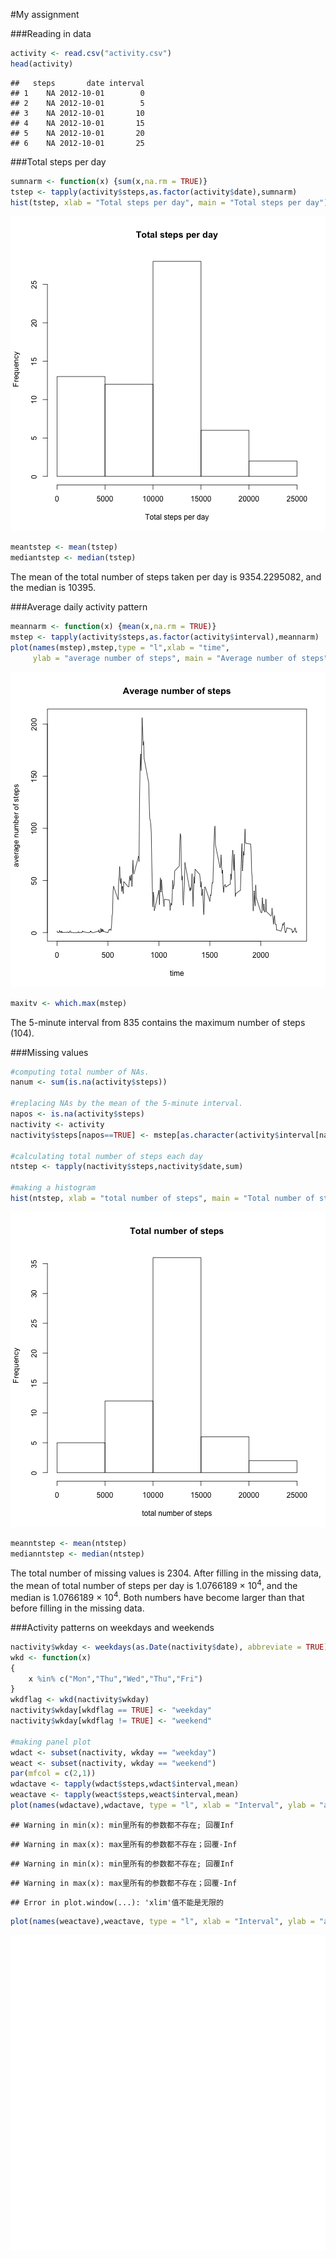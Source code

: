 #My assignment



###Reading in data

```r
activity <- read.csv("activity.csv")
head(activity)
```

```
##   steps       date interval
## 1    NA 2012-10-01        0
## 2    NA 2012-10-01        5
## 3    NA 2012-10-01       10
## 4    NA 2012-10-01       15
## 5    NA 2012-10-01       20
## 6    NA 2012-10-01       25
```

###Total steps per day

```r
sumnarm <- function(x) {sum(x,na.rm = TRUE)}
tstep <- tapply(activity$steps,as.factor(activity$date),sumnarm)
hist(tstep, xlab = "Total steps per day", main = "Total steps per day")
```

![plot of chunk totalsteps](figure/totalsteps-1.png)

```r
meantstep <- mean(tstep)
mediantstep <- median(tstep)
```
The mean of the total number of steps taken per day is 9354.2295082, and the median is 10395.  

###Average daily activity pattern

```r
meannarm <- function(x) {mean(x,na.rm = TRUE)}
mstep <- tapply(activity$steps,as.factor(activity$interval),meannarm)
plot(names(mstep),mstep,type = "l",xlab = "time", 
     ylab = "average number of steps", main = "Average number of steps")
```

![plot of chunk dailypattern](figure/dailypattern-1.png)

```r
maxitv <- which.max(mstep)
```
The 5-minute interval from 835 contains the maximum number of steps (104).

###Missing values

```r
#computing total number of NAs.
nanum <- sum(is.na(activity$steps))

#replacing NAs by the mean of the 5-minute interval.
napos <- is.na(activity$steps)
nactivity <- activity
nactivity$steps[napos==TRUE] <- mstep[as.character(activity$interval[napos==TRUE])]

#calculating total number of steps each day
ntstep <- tapply(nactivity$steps,nactivity$date,sum)

#making a histogram
hist(ntstep, xlab = "total number of steps", main = "Total number of steps")
```

![plot of chunk nas](figure/nas-1.png)

```r
meanntstep <- mean(ntstep)
medianntstep <- median(ntstep)
```
The total number of missing values is 2304. After filling in the missing data, the mean of total number of steps per day is 1.0766189 &times; 10<sup>4</sup>, and the median is 1.0766189 &times; 10<sup>4</sup>. Both numbers have become larger than that before filling in the missing data.

###Activity patterns on weekdays and weekends

```r
nactivity$wkday <- weekdays(as.Date(nactivity$date), abbreviate = TRUE)
wkd <- function(x) 
{
    x %in% c("Mon","Thu","Wed","Thu","Fri")
}
wkdflag <- wkd(nactivity$wkday)
nactivity$wkday[wkdflag == TRUE] <- "weekday"
nactivity$wkday[wkdflag != TRUE] <- "weekend"

#making panel plot
wdact <- subset(nactivity, wkday == "weekday")
weact <- subset(nactivity, wkday == "weekend")
par(mfcol = c(2,1))
wdactave <- tapply(wdact$steps,wdact$interval,mean)
weactave <- tapply(weact$steps,weact$interval,mean)
plot(names(wdactave),wdactave, type = "l", xlab = "Interval", ylab = "average number of steps", main = "weekday")
```

```
## Warning in min(x): min里所有的参数都不存在; 回覆Inf
```

```
## Warning in max(x): max里所有的参数都不存在；回覆-Inf
```

```
## Warning in min(x): min里所有的参数都不存在; 回覆Inf
```

```
## Warning in max(x): max里所有的参数都不存在；回覆-Inf
```

```
## Error in plot.window(...): 'xlim'值不能是无限的
```

```r
plot(names(weactave),weactave, type = "l", xlab = "Interval", ylab = "average number of steps", main = "weekend")
```

![plot of chunk weekday](figure/weekday-1.png)
